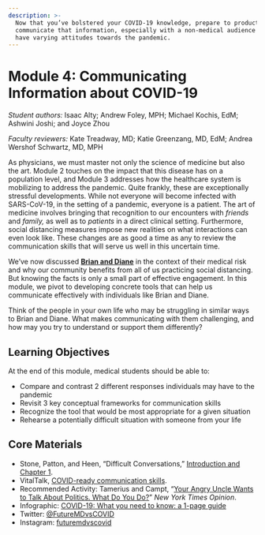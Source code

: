 ```yaml
---
description: >-
  Now that you’ve bolstered your COVID-19 knowledge, prepare to productively
  communicate that information, especially with a non-medical audience who may
  have varying attitudes towards the pandemic.
---
```


# Module 4: Communicating Information about COVID-19

_Student authors:_ Isaac Alty; Andrew Foley, MPH; Michael Kochis, EdM; Ashwini Joshi; and Joyce Zhou

_Faculty reviewers:_ Kate Treadway, MD; Katie Greenzang, MD, EdM; Andrea Wershof Schwartz, MD, MPH

As physicians, we must master not only the science of medicine but also the art. Module 2 touches on the impact that this disease has on a population level, and Module 3 addresses how the healthcare system is mobilizing to address the pandemic. Quite frankly, these are exceptionally stressful developments. While not everyone will become infected with SARS-CoV-19, in the setting of a pandemic, everyone is a patient. The art of medicine involves bringing that recognition to our encounters with _friends_ and _family,_ as well as to _patients_ in a direct clinical setting. Furthermore, social distancing measures impose new realities on what interactions can even look like. These changes are as good a time as any to review the communication skills that will serve us well in this uncertain time.

We’ve now discussed [**Brian and Diane**](https://curriculum.covidstudentresponse.org/curriculum-overview/cases) in the context of their medical risk and why our community benefits from all of us practicing social distancing. But knowing the facts is only a small part of effective engagement. In this module, we pivot to developing concrete tools that can help us communicate effectively with individuals like Brian and Diane.

Think of the people in your own life who may be struggling in similar ways to Brian and Diane. What makes communicating with them challenging, and how may you try to understand or support them differently?

##  **Learning Objectives**

At the end of this module, medical students should be able to:

* Compare and contrast 2 different responses individuals may have to the pandemic
* Revisit 3 key conceptual frameworks for communication skills
* Recognize the tool that would be most appropriate for a given situation
* Rehearse a potentially difficult situation with someone from your life

## Core Materials

* Stone, Patton, and Heen, “Difficult Conversations,” [Introduction and Chapter 1](https://drive.google.com/file/d/1S-R5-b5lSgOvQqO4OJqCWMrEHFzPKZzS/view?usp=sharing).
* VitalTalk, [COVID-ready communication skills](https://docs.google.com/document/d/1uSh0FeYdkGgHsZqem552iC0KmXIgaGKohl7SoeY2UXQ/mobilebasic).
* Recommended Activity: Tamerius and Campt, “[Your Angry Uncle Wants to Talk About Politics. What Do You Do?](https://www.nytimes.com/interactive/2019/11/26/opinion/family-holiday-talk-impeachment.html)” _New York Times Opinion_.
* Infographic: [COVID-19: What you need to know: a 1-page guide](https://drive.google.com/file/d/1DhgIqGB7MNaK8LCH5_M2oew2N0oGPFnD/view?usp=sharing)
* Twitter: [@FutureMDvsCOVID](https://twitter.com/FutureMDvsCOVID)
* Instagram: [futuremdvscovid](https://www.instagram.com/futuremdvscovid/)

